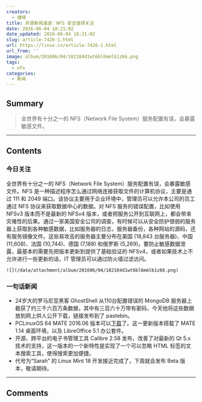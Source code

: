 ```yaml
---
creators:
  - 棣琦
title: 开源新闻速递：NFS 安全值得关注
date: 2016-06-04 18:21:02
date_updated: 2016-06-04 18:21:02
slug: article-7426-1.html
url: https://linux.cn/article-7426-1.html
url_from: ''
image: album/201606/04/182104d1wt6bl6mmlb1z66.png
tags:
  - nfs
categories:
  - 新闻
---
```


## Summary

> 全世界有十分之一的 NFS（Network File System）服务配置有误，会暴露敏感文件。

***

<!-- more -->

## Contents

### 今日关注

全世界有十分之一的 NFS（Network File System）服务配置有误，会暴露敏感文件。NFS 是一种描述程序怎么通过网络连接获取文件的计算机协议，主要是通过 111 和 2049 端口。该协议主要用于企业环境中，管理员可以允许本公司的员工通过 NFS 协议来获取数据中心的数据。对 NFS 服务的错误配置，比如使用 NFSv3 版本而不是最新的 NFSv4 版本，或者把服务公开到互联网上，都会带来灾难性的后果。通过一家美国安全公司的调查，有时候可以从安全防护很弱的服务器上获取到各种敏感数据，比如服务器的日志，服务器备份，各种网站的源码，还有服务镜像文件。这些易攻击的服务器主要分布在美国 (18,843 台服务器)、中国 (11,608)、法国 (10,744)、德国 (7,188) 和俄罗斯 (5,269)。要防止敏感数据泄露，最基本的需要先把版本更新到提供了基础验证的 NFSv4，或者如果技术上不允许进行一些更新的话，IT 管理员可以通过防火墙过滤访问。

`![](/data/attachment/album/201606/04/182104d1wt6bl6mmlb1z66.png)`

### 一句话新闻

* 24岁大的罗马尼亚黑客 GhostShell 从110台配置错误的 MongoDB 服务器上截获了约三千六百万条数据，其中有三百六十万带有密码，今天他将这些数据放到网上供人公开下载，链接发布到了 pastebin。
* PCLinuxOS 64 MATE 2016.06 版本可以[下载](http://www.pclinuxos.com/forum/index.php/topic,137708.0.html)了。这一更新版本搭载了 MATE 1.14 桌面环境，以及 LibreOffice 5.1 办公套件。
* 开源、跨平台的电子书管理工具 Calibre 2.58 发布，改善了对最新的 Qt 5.x 技术的支持，这一版本的一个新特性是实现了一个可以忽略 HTML 标签的文本搜索工具，使得搜索更加便捷。
* 代号为“Sarah” 的 Linux Mint 18 开发接近完成了，下周就会发布 Beta 版本，敬请期待。

***

## Comments
